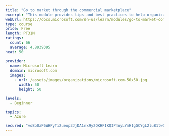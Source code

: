 ```yaml
---
title: "Go to market through the commercial marketplace"
excerpt: "This module provides tips and best practices to help organizations create their business plan for success in the commercial marketplace"
webUrl: https://docs.microsoft.com/en-us/learn/modules/go-to-market-commercial-marketplace/
type: course
price: Free
length: PT31M
ratings:
  count: 66
  average: 4.8939395
heat: 50

provider:
  name: Microsoft Learn
  domain: microsoft.com
  images:
    - url: /assets/images/organizations/microsoft.com-50x50.jpg
      width: 50
      height: 50

levels:
  - Beginner

topics:
  - Azure

secured: "voBo0aP6WHPyTi2ueop3JjDA1rx9y2QKHFIKQIP4nyLYmH1gGCYgL2luB1twGMvfofJ8Db4pIRtLEaXKiNwB9WSBxnB57hVLjjpql85kWhS7aTW6D3L5Q8uekNUE3tRg8t0cR6/vIT3ybOvHMUideqSbEzi/fjbUXWswKSSCxhkBvJJDdajIPX6KkhljVkX4FSZtG0u6wNLJ1NqHYCHx9m6hQmgff1U/09f/yBQVhX0CY0xb7VOB8jjTeUEXhB+udXnTgKfobSC7AsVU5ClNOgTmJA0RMqFfTv4OAsOgxBDvm4XIzJbnFVNHdS5uy1XDY7K4oP7tAdxFp52cEbumaAGpxURiK6pmHtQhNNuuzxrxJ7e63II5moJRhjXO38TAJ8N58pHtu/amSg6Nwl/6rH8h4MmcQkHULjVfT13An7I=;p/jGr2wfXcevrkV69rmXXA=="
---
```


